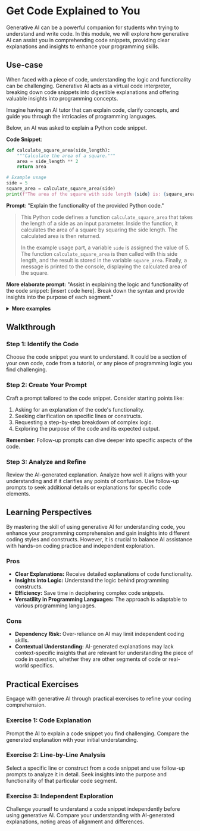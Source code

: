 # Get Code Explained to You

Generative AI can be a powerful companion for students whn trying to understand and write code. In this module, we will explore how generative AI can assist you in comprehending code snippets, providing clear explanations and insights to enhance your programming skills.

## Use-case
When faced with a piece of code, understanding the logic and functionality can be challenging. Generative AI acts as a virtual code interpreter, breaking down code snippets into digestible explanations and offering valuable insights into programming concepts.

Imagine having an AI tutor that can explain code, clarify concepts, and guide you through the intricacies of programming languages.

Below, an AI was asked to explain a Python code snippet.

  **Code Snippet**: 
  ```python
  def calculate_square_area(side_length):
      """Calculate the area of a square."""
      area = side_length ** 2
      return area
  
  # Example usage
  side = 5
  square_area = calculate_square_area(side)
  print(f"The area of the square with side length {side} is: {square_area}")
  ```

  **Prompt**: "Explain the functionality of the provided Python code."

> This Python code defines a function `calculate_square_area` that takes the length of a side as an input parameter. Inside the function, it calculates the area of a square by squaring the side length. The calculated area is then returned.
>
> In the example usage part, a variable `side` is assigned the value of 5. The function `calculate_square_area` is then called with this side length, and the result is stored in the variable `square_area`. Finally, a message is printed to the console, displaying the calculated area of the square.

**More elaborate prompt:** "Assist in explaining the logic and functionality of the code snippet: [insert code here]. Break down the syntax and provide insights into the purpose of each segment."

<details>
  <summary><b>More examples</b></summary>

**Prompt:** "Explain the logic of a simple recursive function in Python."

  **Code Snippet**:
  ```python
  def factorial(n):
      """Calculate the factorial of a number using recursion."""
      if n == 0 or n == 1:
          return 1
      else:
          return n * factorial(n-1)
  
  # Example usage
  num = 5
  result = factorial(num)
  print(f"The factorial of {num} is: {result}")
  ```

> This Python code defines a recursive function `factorial` to calculate the factorial of a given number `n`. The base case checks if `n` is 0 or 1, in which case it returns 1. Otherwise, it recursively calls itself with the argument `n-1` multiplied by the current value of `n`. The example usage part demonstrates how to calculate the factorial of the number 5 and prints the result.

**Follow-up prompt:** "How does the base case prevent the function from running indefinitely?"

>The base case `if n == 0 or n == 1:` ensures that the function stops calling itself recursively when `n` reaches 0 or 1. At that point, the function directly returns 1 without making another recursive call, preventing an infinite loop and allowing the recursion to unwind.

**Follow-up prompt:** "Can you provide a step-by-step explanation of how the recursive function works?"

>Sure, let's break it down:
>1. `factorial(5)`: Calls the function with `n = 5`.
>2. `5 * factorial(4)`: Recursively calls itself with `n = 4`.
>3. `4 * factorial(3)`: Continues the recursion with `n = 3`.
>4. `3 * factorial(2)`: Proceeds with `n = 2`.
>5. `2 * factorial(1)`: Further recursion with `n = 1`.
>6. `1 * factorial(0)`: Reaches the base case with `n = 0`.
>7. Returns 1 (base case), and the recursion unwinds, calculating the final result.

</details>

## Walkthrough

### Step 1: Identify the Code

Choose the code snippet you want to understand. It could be a section of your own code, code from a tutorial, or any piece of programming logic you find challenging.

### Step 2: Create Your Prompt

Craft a prompt tailored to the code snippet. Consider starting points like:
1. Asking for an explanation of the code's functionality.
1. Seeking clarification on specific lines or constructs.
1. Requesting a step-by-step breakdown of complex logic.
1. Exploring the purpose of the code and its expected output.

**Remember**: Follow-up prompts can dive deeper into specific aspects of the code.

### Step 3: Analyze and Refine

Review the AI-generated explanation. Analyze how well it aligns with your understanding and if it clarifies any points of confusion. Use follow-up prompts to seek additional details or explanations for specific code elements.

## Learning Perspectives
By mastering the skill of using generative AI for understanding code, you enhance your programming comprehension and gain insights into different coding styles and constructs. However, it is crucial to balance AI assistance with hands-on coding practice and independent exploration.

### Pros
- **Clear Explanations:** Receive detailed explanations of code functionality.
- **Insights into Logic:** Understand the logic behind programming constructs.
- **Efficiency:** Save time in deciphering complex code snippets.
- **Versatility in Programming Languages:** The approach is adaptable to various programming languages.

### Cons
- **Dependency Risk:** Over-reliance on AI may limit independent coding skills.
- **Contextual Understanding:** AI-generated explanations may lack context-specific insights that are relevant for understanding the piece of code in question, whether they are other segments of code or real-world specifics.

## Practical Exercises
Engage with generative AI through practical exercises to refine your coding comprehension.

### Exercise 1: Code Explanation
Prompt the AI to explain a code snippet you find challenging. Compare the generated explanation with your initial understanding.

### Exercise 2: Line-by-Line Analysis
Select a specific line or construct from a code snippet and use follow-up prompts to analyze it in detail. Seek insights into the purpose and functionality of that particular code segment.

### Exercise 3: Independent Exploration
Challenge yourself to understand a code snippet independently before using generative AI. Compare your understanding with AI-generated explanations, noting areas of alignment and differences.
